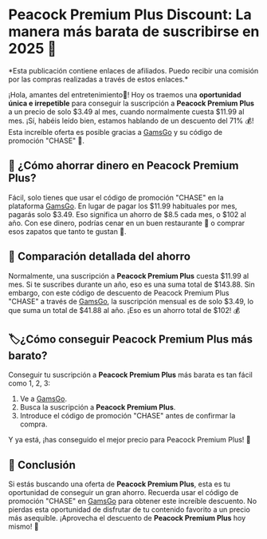 # Peacock Premium Plus Discount: La manera más barata de suscribirse en 2025 🎉

\*Esta publicación contiene enlaces de afiliados. Puedo recibir una comisión por las compras realizadas a través de estos enlaces.\*

¡Hola, amantes del entretenimiento🎥! Hoy os traemos una **oportunidad única e irrepetible** para conseguir la suscripción a **Peacock Premium Plus** a un precio de solo $3.49 al mes, cuando normalmente cuesta $11.99 al mes. ¡Sí, habéis leído bien, estamos hablando de un descuento del 71% 💰! Esta increíble oferta es posible gracias a [GamsGo](https://www.gamsgo.com/partner/ykeX7B) y su código de promoción "CHASE" 🎁.

## 🎯 ¿Cómo ahorrar dinero en Peacock Premium Plus?

Fácil, solo tienes que usar el código de promoción "CHASE" en la plataforma [GamsGo](https://www.gamsgo.com/partner/ykeX7B). En lugar de pagar los $11.99 habituales por mes, pagarás solo $3.49. Eso significa un ahorro de $8.5 cada mes, o $102 al año. Con ese dinero, podrías cenar en un buen restaurante 🍴 o comprar esos zapatos que tanto te gustan 👠.

## 💸 Comparación detallada del ahorro

Normalmente, una suscripción a **Peacock Premium Plus** cuesta $11.99 al mes. Si te suscribes durante un año, eso es una suma total de $143.88. Sin embargo, con este código de descuento de Peacock Premium Plus "CHASE" a través de [GamsGo](https://www.gamsgo.com/partner/ykeX7B), la suscripción mensual es de solo $3.49, lo que suma un total de $41.88 al año. ¡Eso es un ahorro total de $102! 💰

## 🏷️¿Cómo conseguir Peacock Premium Plus más barato?

Conseguir tu suscripción a **Peacock Premium Plus** más barata es tan fácil como 1, 2, 3:

1. Ve a [GamsGo](https://www.gamsgo.com/partner/ykeX7B).
2. Busca la suscripción a **Peacock Premium Plus**.
3. Introduce el código de promoción "CHASE" antes de confirmar la compra.

Y ya está, ¡has conseguido el mejor precio para Peacock Premium Plus! 🎉

## 🚀 Conclusión

Si estás buscando una oferta de **Peacock Premium Plus**, esta es tu oportunidad de conseguir un gran ahorro. Recuerda usar el código de promoción "CHASE" en [GamsGo](https://www.gamsgo.com/partner/ykeX7B) para obtener este increíble descuento. No pierdas esta oportunidad de disfrutar de tu contenido favorito a un precio más asequible. ¡Aprovecha el descuento de **Peacock Premium Plus** hoy mismo! 🎁
